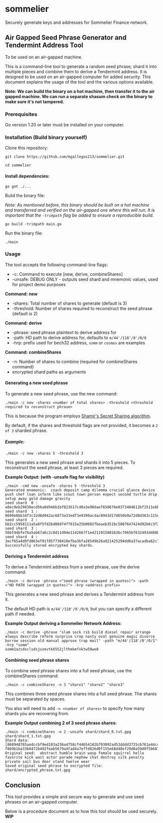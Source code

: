 # sommelier
Securely generate keys and addresses for Sommelier Finance network.

## Air Gapped Seed Phrase Generator and Tendermint Address Tool
To be used on an air-gapped machine.

This is a command-line tool to generate a random seed phrase, shard it into multiple pieces and combine them to derive a Tendermint address. It is designed to be used on an air-gapped computer for added security. This document explains the usage of the tool and the various options available.

**Note: We can build the binary on a hot machine, then transfer it to the air gapped machine.
We can run a separate shasum check on the binary to make sure it's not tampered.**

### Prerequisites
Go version 1.20 or later must be installed on your computer.

### Installation (Build binary yourself)
Clone this repository:

`git clone https://github.com/mgallegos213/sommelier.git`

`cd sommelier`

#### Install dependencies:
`go get ./...`

Build the binary file:

_Note: As mentioned before, this binary should be built on a hot machine and transferred and verified on the air-gapped one where this will run. It is important that the `-trimpath` flag be added to ensure a reproducible build._

`go build -trimpath main.go`

Run the binary file:

`./main`

### Usage
The tool accepts the following command-line flags:

* -c: Command to execute [new, derive, combineShares]
* -unsafe: DEBUG ONLY - outputs seed shard and mnemonic values, used for project demo purposes

**Command: new**
* -shares: Total number of shares to generate (default is 3)
* -threshold: Number of shares required to reconstruct the seed phrase (default is 2)

**Command: derive**
* -phrase: seed phrase plaintext to derive address for
* -path: HD path to derive address for, defaults to `m/44'/118'/0'/0/0`
* -hrp: prefix used for bech32 address, `somm` or `cosmos` are examples

**Command: combineShares**
* -n: Number of shares to combine (required for combineShares command)
* encrypted shard paths as arguments

#### Generating a new seed phrase
To generate a new seed phrase, use the new command:

`./main -c new -shares <number of total shares> -threshold <threshold required to reconstruct phrase>`

This is because the program employs [Shamir's Secret Sharing algorithm](https://en.wikipedia.org/wiki/Shamir%27s_secret_sharing).

By default, if the shares and threshold flags are not provided, it becomes a `2 of 3` sharded phrase.

##### Example:
`./main -c new -shares 5 -threshold 3`

This generates a new seed phrase and shards it into 5 pieces. To reconstruct the seed phrase, at least 3 pieces are required.

**Example Output: (with -unsafe flag for visibility)**
```shell
./main -cmd new -unsafe -shares 5 -threshold 3
Generated mnemonic:  coach deposit camp dilemma crucial glance device push chef loan inform like scout town person expect second turtle drip setup away gold damage gravity
seed shard  0 :  a8ec9eb29838ecd56a0d946b1bf823617cd0a3e98daef650676e0373484612bf2511ebb786de7ac746359bdb25a949e1697da171c7719fa1bc99a23717d8d578efc6b93d17c5be1ddafc927bc25659de63273563c3a87e9d7b80256e361922783e9021384a50c801f2866e457959c39b33a0cf68f339acc7b82c4c7555262fedbfaaa74b0f5bc354a04c196c65225e1954bb7185efc772
seed shard  1 :  0699e8bb34f3c32d8d942ac6873a33edf3e9399acdac8943d17d656b9a72d8d363c115e925d8c173cd785ac63b079f17178e7e62bab1387b355d8428425a20f76c0110aa01f7bf00c7be898ba602e02adc1a26159d1b281e1cf83a958d62940a7693ae93ee165fd530a90a4bacb9261f63830a3899718c1c58b0fbba3bef0848696f79368dcc0ea7d285b0982f2bc4aef2665792aabba0
seed shard  2 :  bb2cc5958111a5a8f5fd26d08d74f7015e25b0602fbeaeb351bc5807647424d92b6c3f200822dd944ef7e2119d4250c5d8d2bd9efcade1f5c1bbc9d856b73d59ccdbd9122ed1697a2dfbc0471fd2615830978d76368766a22f4bf766b83991e7c9db7a7274d33837ec2b522695aa133c1c41833ef132185dad230b7efd734632810582f426ba168a6abdb6183b85d123c3f55b2ca23ef1
seed shard  3 :  56bf44bfe7ba5ab67a6c2c8d11d94e1142667f1e4211915801636c7065bf632493d488b914762535efe16c3ec159b43d3271462c93f2836f4d55605b4561bc98aa09ea7e548d0c5e6f80729843ee085c81135465c77c16412bee19e1c6ac07508ef261698cc3eb87b1a7014752a336f66cf8e84950b49b5b41fc86065bd0cd712cf797160cfee9402030e6123315219e746ae4845d946d
seed shard  4 :  3ecf65a4d0fd863ef91f85f730410efba3bfa28549b26a921425294dd6a37acadba62c75cd9f15028dc032e173c5174e38e975720041a6112f41c82e1c90945c8a861cb73507c0b0a82a0d40c696212ec8340097086452d7124c74a449b1766e720295846dfe3250cf39a904372d0d0d7651a6466f39bb30420f5ad3ec6c67706b5bf40b3fef47dcdb46224afa0541d2a0bd2e01f48620
Successfully stored encrypted key shards.
```

#### Deriving a Tendermint address
To derive a Tendermint address from a seed phrase, use the derive command:

`./main -c derive -phrase <"seed phrase (wrapped in quotes)"> -path <"HD PATH (wrapped in quotes)"> -hrp <address prefix>`

This generates a new seed phrase and derives a Tendermint address from it.

The default HD path is `m/44'/118'/0'/0/0`, but you can specify a different path if needed.

**Example Output deriving a Sommelier Network Address:**
```shell
./main -c derive -phrase "slam sock rib build diesel repair arrange always describe reform surprise crop nasty oval genuine magic divorce borrow session old manual approve trap mail" -path "m/44'/118'/0'/0/1" -hrp "somm"
somm1azsdxclsdsjuzevtk6552jlthmkmfxktw50we8
```

#### Combining seed phrase shares
To combine seed phrase shares into a full seed phrase, use the combineShares command:

`./main -c combineShares -n 3 "share1" "share2" "share3"`

This combines three seed phrase shares into a full seed phrase. The shares must be separated by spaces.

You also will need to add `-n <number of shares>` to specify how many shards you are recovering from.

**Example Output combining 2 of 3 seed phrase shares:**
```shell
./main -c combineShares -n 2 -unsafe shard/shard_0.txt.gpg shard/shard_1.txt.gpg
Shard data:  [868948765aedccbf9ed103a236a4758cf44b54182b793092ad53dddd3725cb761e44c48d4e4240d7eedb2318279f77a5c2685470b43935ba5ff10b9e774ee523760e8f5031305196ca834eded2bcbc0e130a8c2eff84d9f8a1dc5cf6cce7939cc11adbcbc588b944905b48faca92afbde9b776aebaa8490301a186dd3e69a525402e30b1f12f8870c07c589ff859e4194b9e982a2c36a306cea2 f869b1ba33b8472b492feab5679a4fad4a7effd826d0f155e68d48ef29d0a59d0f5b687eb781c28d927789be0358fa57593aff3f1a6679cbc08e97dacedf237265bb55f6e348c0805296526f6d5db825f715a0ae27b534fc4edaeaf10586b1ffa19bdd827752a02d4a4a1b3ff65526e5186f392909e3208c1e0c0ec6c58c8be4eb040a4d52c734a2ef616d94978415d76d3f9df6b2b8cfb3d5d1]
Original seed:  abstract humble brain wasp female squirrel hello favorite kick wait actor parade nephew chat destroy silk penalty private sail bus door stand twelve wear
Saved original seed phrase to encrypted file:  shard/encrypted_phrase.txt.gpg
```
## Conclusion
This tool provides a simple and secure way to generate and use seed phrases on an air-gapped computer.

Below is a procedure document as to how this tool should be used securely.
**WIP**